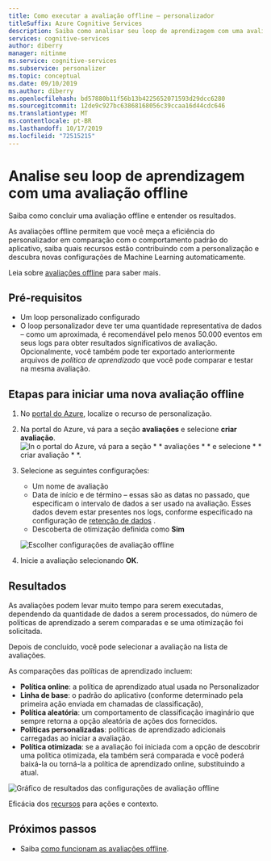 ```yaml
---
title: Como executar a avaliação offline – personalizador
titleSuffix: Azure Cognitive Services
description: Saiba como analisar seu loop de aprendizagem com uma avaliação offline
services: cognitive-services
author: diberry
manager: nitinme
ms.service: cognitive-services
ms.subservice: personalizer
ms.topic: conceptual
ms.date: 09/10/2019
ms.author: diberry
ms.openlocfilehash: bd57880b11f56b13b4225652071593d29dcc6280
ms.sourcegitcommit: 12de9c927bc63868168056c39ccaa16d44cdc646
ms.translationtype: MT
ms.contentlocale: pt-BR
ms.lasthandoff: 10/17/2019
ms.locfileid: "72515215"
---
```

# <a name="analyze-your-learning-loop-with-an-offline-evaluation"></a>Analise seu loop de aprendizagem com uma avaliação offline

Saiba como concluir uma avaliação offline e entender os resultados.

As avaliações offline permitem que você meça a eficiência do personalizador em comparação com o comportamento padrão do aplicativo, saiba quais recursos estão contribuindo com a personalização e descubra novas configurações de Machine Learning automaticamente.

Leia sobre [avaliações offline](concepts-offline-evaluation.md) para saber mais.


## <a name="prerequisites"></a>Pré-requisitos

* Um loop personalizado configurado
* O loop personalizador deve ter uma quantidade representativa de dados – como um aproximada, é recomendável pelo menos 50.000 eventos em seus logs para obter resultados significativos de avaliação. Opcionalmente, você também pode ter exportado anteriormente arquivos de _política de aprendizado_ que você pode comparar e testar na mesma avaliação.

## <a name="steps-to-start-a-new-offline-evaluation"></a>Etapas para iniciar uma nova avaliação offline

1. No [portal do Azure](https://azure.microsoft.com/free/), localize o recurso de personalização.
1. Na portal do Azure, vá para a seção **avaliações** e selecione **criar avaliação**.
    ![In o portal do Azure, vá para a seção * * avaliações * * e selecione * * criar avaliação * *. ](./media/offline-evaluation/create-new-offline-evaluation.png)
1. Selecione as seguintes configurações:

    * Um nome de avaliação
    * Data de início e de término – essas são as datas no passado, que especificam o intervalo de dados a ser usado na avaliação. Esses dados devem estar presentes nos logs, conforme especificado na configuração de [retenção de dados](how-to-settings.md) .
    * Descoberta de otimização definida como **Sim**

    ![Escolher configurações de avaliação offline](./media/offline-evaluation/create-an-evaluation-form.png)

1. Inicie a avaliação selecionando **OK**. 

## <a name="results"></a>Resultados

As avaliações podem levar muito tempo para serem executadas, dependendo da quantidade de dados a serem processados, do número de políticas de aprendizado a serem comparadas e se uma otimização foi solicitada.

Depois de concluído, você pode selecionar a avaliação na lista de avaliações. 

As comparações das políticas de aprendizado incluem:

* **Política online**: a política de aprendizado atual usada no Personalizador
* **Linha de base**: o padrão do aplicativo (conforme determinado pela primeira ação enviada em chamadas de classificação),
* **Política aleatória**: um comportamento de classificação imaginário que sempre retorna a opção aleatória de ações dos fornecidos.
* **Políticas personalizadas**: políticas de aprendizado adicionais carregadas ao iniciar a avaliação.
* **Política otimizada**: se a avaliação foi iniciada com a opção de descobrir uma política otimizada, ela também será comparada e você poderá baixá-la ou torná-la a política de aprendizado online, substituindo a atual.

![Gráfico de resultados das configurações de avaliação offline](./media/offline-evaluation/evaluation-results.png)

Eficácia dos [recursos](concepts-features.md) para ações e contexto.

## <a name="next-steps"></a>Próximos passos

* Saiba [como funcionam as avaliações offline](concepts-offline-evaluation.md).
